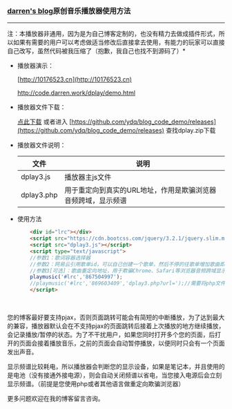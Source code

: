 ### [darren's blog](https://darren.work)原创音乐播放器使用方法

---

注：本播放器非通用，因为是为自己博客定制的，也没有精力去做成插件形式，所以如果有需要的用户可以考虑做适当修改后直接拿去使用，有能力的玩家可以直接自己改写，虽然代码被我压缩了（抱歉，我自己也找不到源码了）*

-   播放器演示：

    [http://10176523.cn](http://10176523.cn)

    http://code.darren.work/dplay/demo.html

-   播放器文件下载：

    [点此下载](https://github.com/ydq/blog_code_demo/releases/download/dplay/dplay.zip) 或者进入 [https://github.com/ydq/blog_code_demo/releases](https://github.com/ydq/blog_code_demo/releases) 查找dplay.zip下载

-   播放器文件说明：

    | 文件         | 说明                               |
    | ---------- | -------------------------------- |
    | dplay3.js  | 播放器主js文件                         |
    | dplay3.php | 用于重定向到真实的URL地址，作用是欺骗浏览器音频跨域，显示频谱 |

-   使用方法

    ```html
    	<div id="lrc"></div>
    	<script src="https://cdn.bootcss.com/jquery/3.2.1/jquery.slim.min.js"></script>
    	<script src="dplay3.js"></script>
    	<script type="text/javascript">
    	//参数1：歌词容器选择器
    	//参数2：网易云引用歌单id，可以自己创建一个歌单，然后不停的往歌单增加歌曲即可自动更新列表
    	//参数3[可选]：歌曲重定向地址，用于欺骗Chrome、Safari等浏览器音频跨域显示频谱，不设置不显示频谱
    	playmusic('#lrc','867504997');
    	//playmusic('#lrc','869603409','dplay3.php?url=');//需要将php文件放入同一个域名下面
    	</script>
    ```

    ​


您的博客最好要支持pjax，否则页面跳转可能会有简短的中断播放，为了达到最大的兼容，播放器默认会在不支持pjax的页面跳转后接着上次播放的地方继续播放，会记录播放/暂停的状态。为了不干扰用户，如果您同时打开多个您的页面，后打开的页面会接着播放音乐，之前的页面会自动暂停播放，以便同时只会有一个页面发出声音。

显示频谱比较耗电，所以播放器会判断您的显示设备，如果是笔记本，并且使用的是电池（没有接通外接电源），则会自动关闭频谱以省电，当您接入电源后会立刻显示频谱。（前提是您使用php或者其他语言做重定向欺骗浏览器）

更多问题欢迎在我的博客留言咨询。
